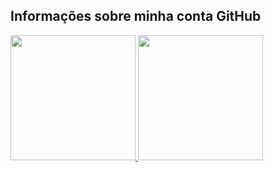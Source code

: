 ## Informações sobre minha conta GitHub
  <a href="https://github.com/Noffs06">
  <img height=200 src="https://github-readme-stats-ten-gilt.vercel.app/api?username=Noffs064&show_icons=true&theme=dark&include_all_commits=true&count_private=true"/>
  <img height=200 src="https://github-readme-stats.vercel.app/api/top-langs/?username=Noffs06&langs_count=10&layout=compact&theme=dark&locale=pt-br&hide_progress=true"/>
  </a>
